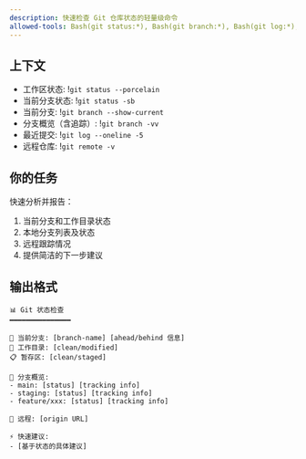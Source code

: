 ```yaml
---
description: 快速检查 Git 仓库状态的轻量级命令
allowed-tools: Bash(git status:*), Bash(git branch:*), Bash(git log:*), Bash(git remote:*)
---
```


## 上下文

- 工作区状态: !`git status --porcelain`
- 当前分支状态: !`git status -sb`
- 当前分支: !`git branch --show-current`
- 分支概览（含追踪）: !`git branch -vv`
- 最近提交: !`git log --oneline -5`
- 远程仓库: !`git remote -v`

## 你的任务

快速分析并报告：

1. 当前分支和工作目录状态
2. 本地分支列表及状态
3. 远程跟踪情况
4. 提供简洁的下一步建议

## 输出格式

```
📊 Git 状态检查
━━━━━━━━━━━━━━━

🌿 当前分支: [branch-name] [ahead/behind 信息]
📁 工作目录: [clean/modified]
📋 暂存区: [clean/staged]

🌲 分支概览:
- main: [status] [tracking info]
- staging: [status] [tracking info]
- feature/xxx: [status] [tracking info]

🔗 远程: [origin URL]

⚡ 快速建议:
- [基于状态的具体建议]
```